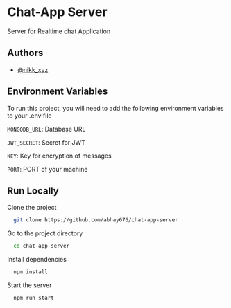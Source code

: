 
# Chat-App Server

Server for Realtime chat Application


## Authors

- [@nikk_xyz](https://twitter.com/nikk_xyz)

  
## Environment Variables

To run this project, you will need to add the following environment variables to your .env file

`MONGODB_URL`: Database URL

`JWT_SECRET`: Secret for JWT

`KEY`: Key for encryption of messages
  
`PORT`: PORT of your machine
## Run Locally

Clone the project

```bash
  git clone https://github.com/abhay676/chat-app-server
```

Go to the project directory

```bash
  cd chat-app-server
```

Install dependencies

```bash
  npm install
```

Start the server

```bash
  npm run start
```

  